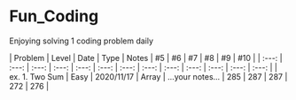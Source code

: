 # Fun_Coding

Enjoying solving 1 coding problem daily


| Problem | Level | Date | Type | Notes | #5 | #6 | #7 | #8 | #9 | #10 |
| :---: | :---: | :---: | :---: | :---: | :---: | :---: | :---: | :---: | :---: | :---: | :---: | :---: |
| ex. 1. Two Sum | Easy | 2020/11/17 | Array | ...your notes... | 285 | 287 | 287 | 272 | 276 |
